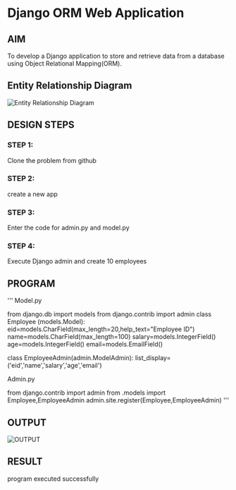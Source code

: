 # Django ORM Web Application

## AIM
To develop a Django application to store and retrieve data from a database using Object Relational Mapping(ORM).

## Entity Relationship Diagram

![Entity Relationship Diagram](./er.png)
## DESIGN STEPS

### STEP 1:
Clone the problem from github

### STEP 2:
create a new app
### STEP 3:

Enter the code for admin.py and model.py
### STEP 4:
Execute Django admin and create 10 employees


## PROGRAM

'''
Model.py

from django.db import models
from django.contrib import admin
class Employee (models.Model):
    eid=models.CharField(max_length=20,help_text="Employee ID")
    name=models.CharField(max_length=100)
    salary=models.IntegerField()
    age=models.IntegerField()
    email=models.EmailField()

class EmployeeAdmin(admin.ModelAdmin):
    list_display=('eid','name','salary','age','email')

Admin.py

from django.contrib import admin
from .models import Employee,EmployeeAdmin
admin.site.register(Employee,EmployeeAdmin)
'''         

## OUTPUT

![OUTPUT](./out.png)


## RESULT

program executed successfully